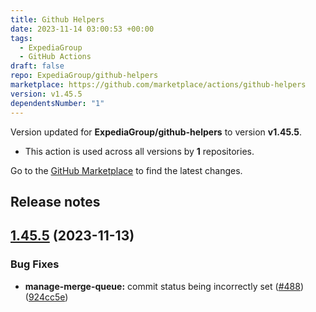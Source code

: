 ```yaml
---
title: Github Helpers
date: 2023-11-14 03:00:53 +00:00
tags:
  - ExpediaGroup
  - GitHub Actions
draft: false
repo: ExpediaGroup/github-helpers
marketplace: https://github.com/marketplace/actions/github-helpers
version: v1.45.5
dependentsNumber: "1"
---
```



Version updated for **ExpediaGroup/github-helpers** to version **v1.45.5**.
- This action is used across all versions by **1** repositories.

Go to the [GitHub Marketplace](https://github.com/marketplace/actions/github-helpers) to find the latest changes.

## Release notes

## [1.45.5](https://github.com/ExpediaGroup/github-helpers/compare/v1.45.4...v1.45.5) (2023-11-13)


### Bug Fixes

* **manage-merge-queue:** commit status being incorrectly set ([#488](https://github.com/ExpediaGroup/github-helpers/issues/488)) ([924cc5e](https://github.com/ExpediaGroup/github-helpers/commit/924cc5e6b55277a45073aa87abe4804d31aa94b3))




